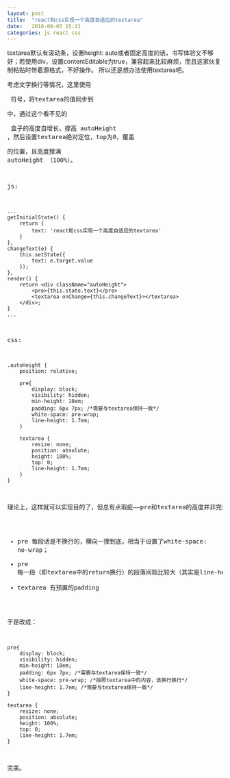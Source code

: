 ```yaml
---
layout: post
title:  "react和css实现一个高度自适应的textarea"
date:   2016-06-07 15:21
categories: js react css
---
```


textarea默认有滚动条，设置height: auto或者固定高度的话，书写体验又不够好；若使用div，设置contentEditable为true，兼容起来比较麻烦，而且这家伙复制粘贴时带着源格式，不好操作。
所以还是想办法使用textarea吧。<!--more-->

考虑文字换行等情况，这里使用 <pre> 符号，将textarea的值同步到 <pre> 中，通过这个看不见的 <pre> 盒子的高度自增长，撑高 autoHeight ，然后设置textarea绝对定位，top为0，覆盖<pre>的位置，且高度撑满 autoHeight （100%）。

js:

    ...
    getInitialState() {
        return {
            text: 'react和css实现一个高度自适应的textarea'
        }
    },
    changeText(e) {
        this.setState({
            text: e.target.value
        });
    },
    render() {
        return <div className="autoHeight">
            <pre>{this.state.text}</pre>
            <textarea onChange={this.changeText}></textarea>
        </div>;
    }
    ...

css:

    .autoHeight {
        position: relative;

        pre{
            display: block;
            visibility: hidden;
            min-height: 10em;
            padding: 6px 7px; /*需要与textarea保持一致*/
            white-space: pre-wrap;
            line-height: 1.7em;
        }

        textarea {
            resize: none;
            position: absolute;
            height: 100%;
            top: 0;
            line-height: 1.7em;
        }
    }

理论上，这样就可以实现目的了，但总有点瑕疵——pre和textarea的高度并非完全相等，于是，我将pre的visibility和textarea的top注释掉，对比两个在页面上的表现，发现：

* pre 每段话是不换行的，横向一撑到底，相当于设置了white-space: no-wrap；
* pre 每一段（即textarea中的return换行）的段落间距比较大（其实是line-height）；
* textarea 有预置的padding

于是改成：

    pre{
        display: block;
        visibility: hidden;
        min-height: 10em;
        padding: 6px 7px; /*需要与textarea保持一致*/
        white-space: pre-wrap; /*按照textarea中的内容，该换行换行*/
        line-height: 1.7em; /*需要与textarea保持一致*/
    }

    textarea {
        resize: none;
        position: absolute;
        height: 100%;
        top: 0;
        line-height: 1.7em;
    }

完美。
